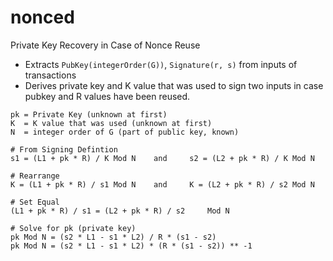 # nonced
Private Key Recovery in Case of Nonce Reuse

- Extracts `PubKey(integerOrder(G))`, `Signature(r, s)` from inputs of transactions
- Derives private key and K value that was used to sign two inputs in case pubkey and R values have been reused. 

```
pk = Private Key (unknown at first)
K  = K value that was used (unknown at first)
N  = integer order of G (part of public key, known)
```

```
# From Signing Defintion
s1 = (L1 + pk * R) / K Mod N    and     s2 = (L2 + pk * R) / K Mod N

# Rearrange
K = (L1 + pk * R) / s1 Mod N    and     K = (L2 + pk * R) / s2 Mod N

# Set Equal
(L1 + pk * R) / s1 = (L2 + pk * R) / s2     Mod N

# Solve for pk (private key)
pk Mod N = (s2 * L1 - s1 * L2) / R * (s1 - s2)
pk Mod N = (s2 * L1 - s1 * L2) * (R * (s1 - s2)) ** -1
```
